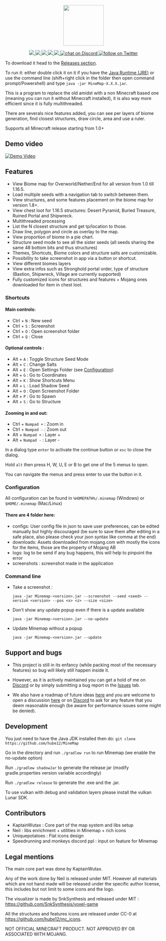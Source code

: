 <p align="center">
    <img src="https://raw.githubusercontent.com/hube12/minemap/master/logo.png?sanitize=true"
        height="130">
</p>
<p align="center">
    <a href="https://github.com/hube12/MineMap/blob/master/LICENSE" alt="License">
       <img src="https://img.shields.io/github/license/hube12/Minemap?style=flat-square" />
    </a>
    <a href="https://github.com/hube12/minemap/graphs/contributors" alt="Contributors">
        <img src="https://img.shields.io/github/contributors/hube12/minemap?style=flat-square"/>
    </a>
    <a href="https://github.com/hube12/MineMap/graphs/commit-activity" alt="Activity">
        <img src="https://img.shields.io/github/commit-activity/w/hube12/minemap?style=flat-square"/>
    </a>
    <a href="https://github.com/hube12/MineMap/releases/latest"  alt="Release">
        <img src="https://img.shields.io/github/v/release/hube12/minemap?style=flat-square"/>
    </a>
    <a href="https://github.com/hube12/MineMap/releases/latest"  alt="Release count">
        <img src="https://img.shields.io/github/downloads/hube12/minemap/total?style=flat-square"/>
    </a>
    <a href="https://discord.gg/anHsq24nqt" alt="Discord">
        <img src="https://img.shields.io/discord/813104049737433189?logo=discord&style=flat-square" alt="chat on Discord"/>
    </a>
    <a href="https://twitter.com/intent/follow?screen_name=NeilSeed" alt="Twitter">
        <img src="https://img.shields.io/twitter/follow/NeilSeed?style=social&logo=twitter" alt="follow on Twitter"/>
    </a>
</p>

To download it head to the [Releases section](https://github.com/hube12/MineMap/releases/latest).

To run it: either double click it on it if you have the [Java Runtime (JRE)](https://www.java.com/fr/download/) or use the command line (shift+right click in the folder then open command prompt/Powershell) and type `java -jar MineMap-X.X.X.jar`.

This is a program to replace the old amidst with a non Minecraft based one (meaning you can run it without Minecraft
installed), it is also way more efficient since it is fully multithreaded.

There are severals nice features added, you can see per layers of biome generation, find closest structures, draw
circle, area and use a ruler.

Supports all Minecraft release starting from 1.0+

## Demo video

[![Demo Video](http://img.youtube.com/vi/aQo6H_3MXHc/0.jpg)](http://www.youtube.com/watch?v=aQo6H_3MXHc "Minemap demo video")

## Features

- View Biome map for Overworld/Nether/End for all version from 1.0 till 1.16.5.
- Load multiple seeds with a navigation tab to switch between them.
- View structures, and some features placement on the biome map for version 1.8+.
- View chest loot for 1.16.5 structures: Desert Pyramid, Buried Treasure, Ruined Portal and Shipwreck.
- Multithreaded processing
- List the N closest structure and get tp/location to those.
- Draw line, polygon and circle as overlay to the map.
- View proportion of biome in a pie chart.
- Structure seed mode to see all the sister seeds (all seeds sharing the same 48 bottom bits and thus structures)
- Themes, Shortcuts, Biome colors and structure salts are customizable.
- Possibility to take screenshot in app via a button or shortcut.
- View different biomes layers
- View extra infos such as Stronghold portal order, type of structure (Bastion, Shipwreck, Village are currently supported)
- Fully customized icons for structures and features + Mojang ones downloaded for item in chest loot.

### Shortcuts

#### Main controls:
- Ctrl + `N` : New seed
- Ctrl + `S` : Screenshot
- Ctrl + `O` : Open screenshot folder
- Ctrl + `Q` : Close

#### Optional controls :
- Alt + `A` : Toggle Structure Seed Mode
- Alt + `C` : Change Salts
- Alt + `E` : Open Settings Folder (see [Configuration](#configuration))
- Alt + `G` : Go to Coordinates
- Alt + `K` : Show Shortcuts Menu
- Alt + `L` : Load Shadow Seed
- Alt + `O` : Open Screenshot Folder
- Alt + `P` : Go to Spawn
- Alt + `S` : Go to Structure

#### Zooming in and out:
  - Ctrl + `Numpad +` : Zoom in
  - Ctrl + `Numpad -` : Zoom out
  - Alt + `Numpad +` : Layer +
  - Alt + `Numpad -` : Layer -

In a dialog type `enter` to activate the continue button or `esc` to close the dialog.

Hold `alt` then press H, W, U, E or B to get one of the 5 menus to open.

You can navigate the menus and press enter to use the button in it.

### Configuration

All configuration can be found in `%HOMEPATH%/.minemap` (Windows) or `$HOME/.minemap` (Mac/Linux)

#### There are 4 folder here: 
  - configs: User config file in json to save user preferences, can be edited manually but highly discouraged 
  (be sure to save them after editing in a safe place, also please check your json syntax like comma at the end)
  - downloads: Assets downloaded from mojang.com with mostly the icons for the items, those are the property of Mojang AB
  - logs: log to be send if any bug happens, this will help to pinpoint the error
  - screenshots : screenshot made in the application

### Command line

- Take a screenshot :
  ```shell
  java -jar Minemap-<version>.jar --screenshot --seed <seed> --version <version> --pos <x> <z> --size <size>
  ```

- Don't show any update popup even if there is a update available
  ```shell
  java -jar Minemap-<version>.jar --no-update
  ```


- Update Minemap without a popup
  ```shell
  java -jar Minemap-<version>.jar --update
  ```

## Support and bugs

- This project is still in its enfancy (while packing most of the necessary features) so bug will likely still happen
  inside it.

- However, as it is actively maintained you can get a hold of me on [Discord](https://discord.gg/mn47bWvFjf) or by
  simply submitting a bug report in the [Issues](https://github.com/hube12/MineMap/issues) tab.

- We also have a roadmap of future ideas [here](https://github.com/hube12/MineMap/projects/1) and you are welcome to
  open a discussion [here](https://github.com/hube12/MineMap/discussions) or on [Discord](https://discord.gg/xa6cpSjsqZ)
  to ask for any feature that you deem reasonable enough (be aware for performance issues some might be denied).

## Development

You just need to have the Java JDK installed then do:
`git clone https://github.com/hube12/MineMap`

Go in the directory and run `./gradlew run` to run Minemap (we enable the no-update option)

Run `./gradlew shadowJar` to generate the release jar (modify gradle.properties version
variable accordingly)

Run `./gradlew release` to generate the .exe and the .jar.

To use vulkan with debug and validation layers please install the vulkan Lunar SDK.

## Contributors

- KaptainWutax : Core part of the map system and libs setup
- Neil : libs enrichment + utilities in Minemap + rich icons
- Uniquepotatoes : Flat icons design
- Speedrunning and monkeys discord ppl : input on feature for Minemap

## Legal mentions

The main core part was done by KaptainWutax.

Any of the work done by Neil is released under MIT. However all materials which are not hand made will be released under
the specific author license, this includes but not limit to some icons and the logo.

The visualizer is made by SnkSynthesis and released under MIT : https://github.com/SnkSynthesis/voxel-game

All the structures and features icons are released under CC-0 at https://github.com/hube12/mc_icons.

NOT OFFICIAL MINECRAFT PRODUCT. NOT APPROVED BY OR ASSOCIATED WITH MOJANG.
